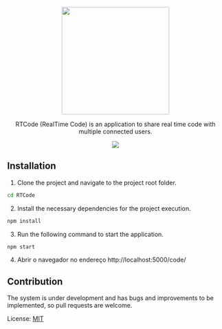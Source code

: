 <p align="center">
  <img src="https://user-images.githubusercontent.com/42881020/69838576-e81b7600-1232-11ea-8806-56992f5f9afe.png" width="250">
</p>

<p align="center">RTCode (RealTime Code) is an application to share real time code with multiple connected users.</p>

<p align="center"><a href="https://travis-ci.com/gsilvamartin/rtcode"><image src="https://travis-ci.com/gsilvamartin/RTCode.svg?branch=master" style="max-width:100%"></a></p>

## Installation

1. Clone the project and navigate to the project root folder.

```bash
cd RTCode
```

2. Install the necessary dependencies for the project execution.

```bash
npm install
```

3. Run the following command to start the application.

```bash
npm start
```
4. Abrir o navegador no endereço http://localhost:5000/code/

## Contribution
The system is under development and has bugs and improvements to be implemented, so pull requests are welcome.

License: 
[MIT](https://choosealicense.com/licenses/mit/)
